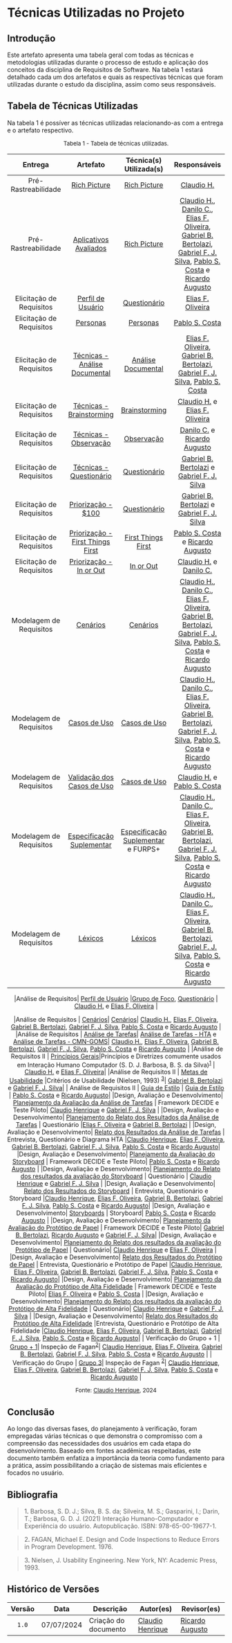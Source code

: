# Técnicas Utilizadas no Projeto

## Introdução
Este artefato apresenta uma tabela geral com todas as técnicas e metodologias utilizadas durante o processo de estudo e aplicação dos conceitos da disciplina de Requisitos de Software. Na tabela 1 estará detalhado cada um dos artefatos e quais as respectivas técnicas que foram utilizadas durante o estudo da disciplina, assim como seus responsáveis.

## Tabela de Técnicas Utilizadas

Na tabela 1 é possíver as técnicas utilizadas relacionando-as com a entrega e o artefato respectivo.

<font size="2"><p style="text-align: center">Tabela 1 - Tabela de técnicas utilizadas.</p></font>

<center>

| Entrega | Artefato | Técnica(s) Utilizada(s)| Responsáveis|
|:---:|:---:|:---:|:---:|
| Pré-Rastreabilidade | [Rich Picture](https://requisitos-de-software.github.io/2024.1-Correios/pre-rastreabilidade/richpicture/)| [Rich Picture](https://requisitos-de-software.github.io/2024.1-Correios/pre-rastreabilidade/richpicture/) | [Claudio H.][ClaudioGH]|
| Pré-Rastreabilidade | [Aplicativos Avaliados](https://requisitos-de-software.github.io/2024.1-Correios/pre-rastreabilidade/appsavaliados/)| [Rich Picture]((https://requisitos-de-software.github.io/2024.1-Correios/pre-rastreabilidade/appsavaliados/)) | [Claudio H.][ClaudioGH], [Danilo C.][DaniloGH], [Elias F. Oliveira][EliasGH], [Gabriel B. Bertolazi][GabrielBGH], [Gabriel F. J. Silva][GabrielFGH], [Pablo S. Costa][PabloGH] e [Ricardo Augusto][RicardoGH] |
|Elicitação de Requisitos| [Perfil de Usuário](https://requisitos-de-software.github.io/2024.1-Correios/elicitacao/perfil_de_usuario/perfil_de_usuario/)| [Questionário](https://requisitos-de-software.github.io/2024.1-Correios/elicitacao/tecnicas/questionario/) | [Elias F. Oliveira][EliasGH] |
|Elicitação de Requisitos | [Personas](https://requisitos-de-software.github.io/2024.1-Correios/elicitacao/personas/)| [Personas](https://requisitos-de-software.github.io/2024.1-Correios/elicitacao/personas/)| [Pablo S. Costa][PabloGH]|
|Elicitação de Requisitos | [Técnicas - Análise Documental](https://requisitos-de-software.github.io/2024.1-Correios/elicitacao/tecnicas/analise-documental/)|  [Análise Documental](https://requisitos-de-software.github.io/2024.1-Correios/elicitacao/tecnicas/analise-documental/) | [Elias F. Oliveira][EliasGH], [Gabriel B. Bertolazi][GabrielBGH], [Gabriel F. J. Silva][GabrielFGH], [Pablo S. Costa][PabloGH]|
|Elicitação de Requisitos | [Técnicas - Brainstorming](https://requisitos-de-software.github.io/2024.1-Correios/elicitacao/tecnicas/brainstorming/)| [Brainstorming](https://requisitos-de-software.github.io/2024.1-Correios/elicitacao/tecnicas/brainstorming/) | [Claudio H.][ClaudioGH] e [Elias F. Oliveira][EliasGH] |
|Elicitação de Requisitos | [Técnicas - Observação](https://requisitos-de-software.github.io/2024.1-Correios/elicitacao/tecnicas/observacao/)| [Observação](https://requisitos-de-software.github.io/2024.1-Correios/elicitacao/tecnicas/observacao/) | [Danilo C.][DaniloGH] e [Ricardo Augusto][RicardoGH]|
|Elicitação de Requisitos | [Técnicas - Questionário](https://requisitos-de-software.github.io/2024.1-Correios/elicitacao/tecnicas/questionario/)|  [Questionário](https://requisitos-de-software.github.io/2024.1-Correios/elicitacao/tecnicas/questionario/) |[Gabriel B. Bertolazi][GabrielBGH] e [Gabriel F. J. Silva][GabrielFGH]|
|Elicitação de Requisitos | [Priorização - $100](https://requisitos-de-software.github.io/2024.1-Correios/priorizacao/tecnicas/%24100/)|  [Questionário](https://requisitos-de-software.github.io/2024.1-Correios/elicitacao/tecnicas/questionario/) |[Gabriel B. Bertolazi][GabrielBGH] e [Gabriel F. J. Silva][GabrielFGH]|
|Elicitação de Requisitos | [Priorização - First Things First](https://requisitos-de-software.github.io/2024.1-Correios/priorizacao/tecnicas/firstThingsFirst/)|  [First Things First](https://requisitos-de-software.github.io/2024.1-Correios/priorizacao/tecnicas/firstThingsFirst/) |[Pablo S. Costa][PabloGH] e [Ricardo Augusto][RicardoGH]|
|Elicitação de Requisitos | [Priorização - In or Out](https://requisitos-de-software.github.io/2024.1-Correios/priorizacao/tecnicas/inorout/)|  [In or Out](https://requisitos-de-software.github.io/2024.1-Correios/priorizacao/tecnicas/inorout/) | [Claudio H.][ClaudioGH] e [Danilo C.][DaniloGH]|
|Modelagem de Requisitos | [Cenários](https://requisitos-de-software.github.io/2024.1-Correios/modelagem/cenarios/)|  [Cenários](https://requisitos-de-software.github.io/2024.1-Correios/modelagem/cenarios/) | [Claudio H.][ClaudioGH], [Danilo C.][DaniloGH], [Elias F. Oliveira][EliasGH], [Gabriel B. Bertolazi][GabrielBGH], [Gabriel F. J. Silva][GabrielFGH], [Pablo S. Costa][PabloGH] e [Ricardo Augusto][RicardoGH]|
|Modelagem de Requisitos | [Casos de Uso](https://requisitos-de-software.github.io/2024.1-Correios/modelagem/casos_de_uso/)|  [Casos de Uso](https://requisitos-de-software.github.io/2024.1-Correios/modelagem/casos_de_uso/) | [Claudio H.][ClaudioGH], [Danilo C.][DaniloGH], [Elias F. Oliveira][EliasGH], [Gabriel B. Bertolazi][GabrielBGH], [Gabriel F. J. Silva][GabrielFGH], [Pablo S. Costa][PabloGH] e [Ricardo Augusto][RicardoGH]|
|Modelagem de Requisitos | [Validação dos Casos de Uso](https://requisitos-de-software.github.io/2024.1-Correios/modelagem/validacao/)|   [Casos de Uso](https://requisitos-de-software.github.io/2024.1-Correios/modelagem/casos_de_uso/) | [Claudio H.][ClaudioGH] e [Pablo S. Costa][PabloGH]|
|Modelagem de Requisitos | [Especificação Suplementar](https://requisitos-de-software.github.io/2024.1-Correios/modelagem/especificacao_suplementar/)|  [Especificação Suplementar](https://requisitos-de-software.github.io/2024.1-Correios/modelagem/especificacao_suplementar/) e FURPS+| [Claudio H.][ClaudioGH], [Danilo C.][DaniloGH], [Elias F. Oliveira][EliasGH], [Gabriel B. Bertolazi][GabrielBGH], [Gabriel F. J. Silva][GabrielFGH], [Pablo S. Costa][PabloGH] e [Ricardo Augusto][RicardoGH]|
|Modelagem de Requisitos | [Léxicos](https://requisitos-de-software.github.io/2024.1-Correios/modelagem/lexicos/) |  [Léxicos](https://requisitos-de-software.github.io/2024.1-Correios/modelagem/lexicos/)| [Claudio H.][ClaudioGH], [Danilo C.][DaniloGH], [Elias F. Oliveira][EliasGH], [Gabriel B. Bertolazi][GabrielBGH], [Gabriel F. J. Silva][GabrielFGH], [Pablo S. Costa][PabloGH] e [Ricardo Augusto][RicardoGH]|






|Análise de Requisitos| [Perfil de Usuário](https://interacao-humano-computador.github.io/2024.1-Correios/analise_de_requisitos/perfil_de_usuario/perfil_de_usuario/) |[Grupo de Foco](https://interacao-humano-computador.github.io/2024.1-Correios/analise_de_requisitos/perfil_de_usuario/perfil_de_usuario/#grupo-de-foco), [Questionário](https://interacao-humano-computador.github.io/2024.1-Correios/analise_de_requisitos/perfil_de_usuario/perfil_de_usuario/#resultados-do-formulario) | [Claudio H.][ClaudioGH] e [Elias F. Oliveira][EliasGH] |

|Análise de Requisitos | [Cenários](https://interacao-humano-computador.github.io/2024.1-Correios/analise_de_requisitos/cenarios/)| [Cenários](https://interacao-humano-computador.github.io/2024.1-Correios/analise_de_requisitos/cenarios/)|  [Claudio H.][ClaudioGH], [Elias F. Oliveira][EliasGH], [Gabriel B. Bertolazi][GabrielBGH], [Gabriel F. J. Silva][GabrielFGH], [Pablo S. Costa][PabloGH] e [Ricardo Augusto][RicardoGH] |
|Análise de Requisitos | [Análise de Tarefas](https://interacao-humano-computador.github.io/2024.1-Correios/analise_de_requisitos/analise_tarefas/hta/)| [Análise de Tarefas - HTA](https://interacao-humano-computador.github.io/2024.1-Correios/analise_de_requisitos/analise_tarefas/hta/) e [Análise de Tarefas - CMN-GOMS](https://interacao-humano-computador.github.io/2024.1-Correios/analise_de_requisitos/analise_tarefas/cmn_goms/)|  [Claudio H.][ClaudioGH], [Elias F. Oliveira][EliasGH], [Gabriel B. Bertolazi][GabrielBGH], [Gabriel F. J. Silva][GabrielFGH], [Pablo S. Costa][PabloGH] e [Ricardo Augusto][RicardoGH] |
|Análise de Requisitos II | [Princípios Gerais](https://interacao-humano-computador.github.io/2024.1-Correios/analise_de_requisitos2/principios_gerais/)|Princípios e Diretrizes comumente usados em Interação Humano Computador (S. D. J. Barbosa, B. S. da Silva)<sup><a href="#ref1">1</a></sup> |  [Claudio H.][ClaudioGH] e [Elias F. Oliveira][EliasGH]|
|Análise de Requisitos II | [Metas de Usabilidade](https://interacao-humano-computador.github.io/2024.1-Correios/analise_de_requisitos2/metas-usabilidade/) |Critérios de Usabilidade (Nielsen, 1993) <sup><a href="#ref3">3</a></sup>| [Gabriel B. Bertolazi][GabrielBGH] e [Gabriel F. J. Silva][GabrielFGH]|
| Análise de Requisitos II | [Guia de Estilo](https://interacao-humano-computador.github.io/2024.1-Correios/analise_de_requisitos2/guia_de_estilo/) |  [Guia de Estilo](https://interacao-humano-computador.github.io/2024.1-Correios/analise_de_requisitos2/guia_de_estilo/) | [Pablo S. Costa][PabloGH] e [Ricardo Augusto][RicardoGH]|
|Design, Avaliação e Desenvolvimento| [Planejamento da Avaliação da Análise de Tarefas](https://interacao-humano-computador.github.io/2024.1-Correios/design_avaliacao/nivel_1/analise_de_tarefas/planejamento-analise-tarefas/) | Framework DECIDE e Teste Piloto| [Claudio Henrique][ClaudioGH] e [Gabriel F. J. Silva][GabrielFGH]  |
|Design, Avaliação e Desenvolvimento| [Planejamento do Relato dos Resultados da Análise de Tarefas](https://interacao-humano-computador.github.io/2024.1-Correios/design_avaliacao/nivel_1/analise_de_tarefas/planejamento_relato_resultados_analise_de_tarefas/) | Questionário |[Elias F. Oliveira][EliasGH] e [Gabriel B. Bertolazi][GabrielBGH] |
|Design, Avaliação e Desenvolvimento| [Relato dos Resultados da Análise de Tarefas](https://interacao-humano-computador.github.io/2024.1-Correios/design_avaliacao/nivel_1/analise_de_tarefas/relato-resultados/preco-prazos/) | Entrevista, Questionário e Diagrama HTA |[Claudio Henrique][ClaudioGH], [Elias F. Oliveira][EliasGH], [Gabriel B. Bertolazi][GabrielBGH], [Gabriel F. J. Silva][GabrielFGH], [Pablo S. Costa][PabloGH] e [Ricardo Augusto][RicardoGH]|
|Design, Avaliação e Desenvolvimento| [Planejamento da Avaliação do Storyboard](https://interacao-humano-computador.github.io/2024.1-Correios/design_avaliacao/nivel_1/analise_dos_storyboards/planej_storyboard/) | Framework DECIDE e Teste Piloto| [Pablo S. Costa][PabloGH] e [Ricardo Augusto][RicardoGH] |
|Design, Avaliação e Desenvolvimento| [Planejamento do Relato dos resultados da avaliação do Storyboard](https://interacao-humano-computador.github.io/2024.1-Correios/design_avaliacao/nivel_1/analise_dos_storyboards/planejamento-relato-storyboard/) | Questionário | [Claudio Henrique][ClaudioGH] e [Gabriel F. J. Silva][GabrielFGH]  |
|Design, Avaliação e Desenvolvimento| [Relato dos Resultados do Storyboard](https://interacao-humano-computador.github.io/2024.1-Correios/design_avaliacao/nivel_1/analise_dos_storyboards/Relatos_StoryBoards/Relato_calculo_de_preços/) | Entrevista, Questionário e Storyboard |[Claudio Henrique][ClaudioGH], [Elias F. Oliveira][EliasGH], [Gabriel B. Bertolazi][GabrielBGH], [Gabriel F. J. Silva][GabrielFGH], [Pablo S. Costa][PabloGH] e [Ricardo Augusto][RicardoGH]|
|Design, Avaliação e Desenvolvimento| [Storyboards](https://interacao-humano-computador.github.io/2024.1-Correios/design_avaliacao/storyboards/) | Storyboard|  [Pablo S. Costa][PabloGH] e [Ricardo Augusto][RicardoGH] |
|Design, Avaliação e Desenvolvimento| [Planejamento da Avaliação do Protótipo de Papel](https://interacao-humano-computador.github.io/2024.1-Correios/design_avaliacao/nivel_2/prototipo_de_papel/planejamento_avaliacao/) | Framework DECIDE e Teste Piloto| [Gabriel B. Bertolazi][GabrielBGH], [Ricardo Augusto][RicardoGH] e [Gabriel F. J. Silva][GabrielFGH]|
|Design, Avaliação e Desenvolvimento| [Planejamento do Relato dos resultados da avaliação do Protótipo de Papel](https://interacao-humano-computador.github.io/2024.1-Correios/design_avaliacao/nivel_2/prototipo_de_papel/planejamento_relato_resultados/) | Questionário| [Claudio Henrique][ClaudioGH] e [Elias F. Oliveira][EliasGH] |
|Design, Avaliação e Desenvolvimento| [Relato dos Resultados do Protótipo de Papel](https://interacao-humano-computador.github.io/2024.1-Correios/design_avaliacao/nivel_2/relato-resultados/preco-prazos/) | Entrevista, Questionário e Protótipo de Papel |[Claudio Henrique][ClaudioGH], [Elias F. Oliveira][EliasGH], [Gabriel B. Bertolazi][GabrielBGH], [Gabriel F. J. Silva][GabrielFGH], [Pablo S. Costa][PabloGH] e [Ricardo Augusto][RicardoGH]|
|Design, Avaliação e Desenvolvimento| [Planejamento da Avaliação do Protótipo de Alta Fidelidade](https://interacao-humano-computador.github.io/2024.1-Correios/design_avaliacao/nivel_3/prototipo_alta_fidelidade/planejamento_da_avaliacao/) | Framework DECIDE e Teste Piloto| [Elias F. Oliveira][EliasGH] e [Pablo S. Costa][PabloGH] |
|Design, Avaliação e Desenvolvimento| [Planejamento do Relato dos resultados da avaliação do Protótipo de Alta Fidelidade](https://interacao-humano-computador.github.io/2024.1-Correios/design_avaliacao/nivel_3/prototipo_alta_fidelidade/planejamento_do_relato/) | Questionário| [Claudio Henrique][ClaudioGH] e [Gabriel F. J. Silva][GabrielFGH] |
|Design, Avaliação e Desenvolvimento| [Relato dos Resultados do Protótipo de Alta Fidelidade](https://interacao-humano-computador.github.io/2024.1-Correios/design_avaliacao/nivel_3/prototipo_alta_fidelidade/relato-dos-resultados/loja-online/) |Entrevista, Questionário e Protótipo de Alta Fidelidade |[Claudio Henrique][ClaudioGH], [Elias F. Oliveira][EliasGH], [Gabriel B. Bertolazi][GabrielBGH], [Gabriel F. J. Silva][GabrielFGH], [Pablo S. Costa][PabloGH] e [Ricardo Augusto][RicardoGH]|
| Verificação do Grupo + 1 | [Grupo + 1](https://interacao-humano-computador.github.io/2024.1-Correios/verificacao_01/grupo%2B1/etapa_01/planejamento_etapa_01/)| Inspeção de Fagan<sup><a href="#ref2">2</a></sup>| [Claudio Henrique][ClaudioGH], [Elias F. Oliveira][EliasGH], [Gabriel B. Bertolazi][GabrielBGH], [Gabriel F. J. Silva][GabrielFGH], [Pablo S. Costa][PabloGH] e [Ricardo Augusto][RicardoGH] |
| Verificação do Grupo | [Grupo 3](https://interacao-humano-computador.github.io/2024.1-Correios/verificacao_01/grupo/planejamento-geral/)| Inspeção de Fagan <sup><a href="#ref2">2</a></sup>| [Claudio Henrique][ClaudioGH], [Elias F. Oliveira][EliasGH], [Gabriel B. Bertolazi][GabrielBGH], [Gabriel F. J. Silva][GabrielFGH], [Pablo S. Costa][PabloGH] e [Ricardo Augusto][RicardoGH] |


</center>

<font size="2"><p style="text-align: center">Fonte: [Claudio Henrique][ClaudioGH], 2024 </p></font>


## Conclusão

Ao longo das diversas fases, do planejamento à verificação, foram empregadas várias técnicas o que demonstra o compromisso com a compreensão das necessidades dos usuários em cada etapa do desenvolvimento. Baseado em fontes acadêmicas respeitadas, este documento também enfatiza a importância da teoria como fundamento para a prática, assim possibilitando a criação de sistemas mais eficientes e focados no usuário.

## Bibliografia

> 1<a id="ref1">.</a> Barbosa, S. D. J.; Silva, B. S. da; Silveira, M. S.; Gasparini, I.; Darin, T.; Barbosa, G. D. J. (2021) Interação Humano-Computador e Experiência do usuário. Autopublicação. ISBN: 978-65-00-19677-1.

> 2<a id="ref2">.</a> FAGAN, Michael E. Design and Code Inspections to Reduce Errors in Program Development. 1976.

> 3<a id="ref3">.</a> Nielsen, J. Usability Engineering. New York, NY: Academic Press, 1993.

## Histórico de Versões

| Versão | Data | Descrição | Autor(es) | Revisor(es) |
| :----: | :--: | --------- | ----------- | ------ |
| `1.0`  | 07/07/2024 | Criação do documento | [Claudio Henrique][ClaudioGH] | [Ricardo Augusto][RicardoGH] |


[ClaudioGH]: https://github.com/claudiohsc
[DaniloGH]: https://github.com/Danilo-Carvalho-Antunes
[EliasGH]: https://github.com/EliasOliver21
[GabrielBGH]: https://github.com/Bertolazi
[GabrielFGH]: https://github.com/MMcLovin
[PabloGH]: https://github.com/pabloheika
[RicardoGH]: https://www.github.com/avmricardo